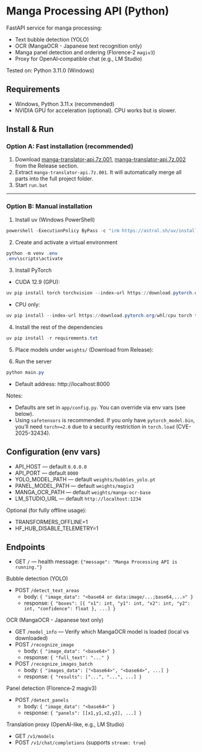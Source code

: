 # Manga Processing API (Python)

FastAPI service for manga processing:

- Text bubble detection (YOLO)
- OCR (MangaOCR - Japanese text recognition only)
- Manga panel detection and ordering (Florence‑2 `magiv3`)
- Proxy for OpenAI‑compatible chat (e.g., LM Studio)

Tested on: Python 3.11.0 (Windows)

## Requirements

- Windows, Python 3.11.x (recommended)
- NVIDIA GPU for acceleration (optional). CPU works but is slower.

## Install & Run

### Option A: Fast installation (recommended)

1. Download [manga-translator-api.7z.001](https://github.com/Zylan-cell/manga-translator-api/releases/download/release/manga-translator-api.7z.001), [manga-translator-api.7z.002](https://github.com/Zylan-cell/manga-translator-api/releases/download/release/manga-translator-api.7z.002) from the Release section.
2. Extract `manga-translator-api.7z.001`. It will automatically merge all parts into the full project folder.
3. Start ``run.bat``

---

### Option B: Manual installation

1. Install uv (Windows PowerShell)

```powershell
powershell -ExecutionPolicy ByPass -c "irm https://astral.sh/uv/install.ps1 | iex"
```

2. Create and activate a virtual environment

```powershell
python -m venv .env
.env\scripts\activate
```

3. Install PyTorch

- CUDA 12.9 (GPU):

```powershell
uv pip install torch torchvision --index-url https://download.pytorch.org/whl/cu129
```

- CPU only:

```powershell
uv pip install --index-url https://download.pytorch.org/whl/cpu torch torchvision
```

4. Install the rest of the dependencies

```powershell
uv pip install -r requirements.txt
```

5. Place models under `weights/` (Download from Release):

6. Run the server

```powershell
python main.py
```

- Default address: http://localhost:8000

Notes:

- Defaults are set in `app/config.py`. You can override via env vars (see below).
- Using `safetensors` is recommended. If you only have `pytorch_model.bin`, you’ll need `torch>=2.6` due to a security restriction in `torch.load` (CVE-2025-32434).

## Configuration (env vars)

- API_HOST — default `0.0.0.0`
- API_PORT — default `8000`
- YOLO_MODEL_PATH — default `weights/bubbles_yolo.pt`
- PANEL_MODEL_PATH — default `weights/magiv3`
- MANGA_OCR_PATH — default `weights/manga-ocr-base`
- LM_STUDIO_URL — default `http://localhost:1234`

Optional (for fully offline usage):

- TRANSFORMERS_OFFLINE=1
- HF_HUB_DISABLE_TELEMETRY=1

## Endpoints

- GET `/` — health message: `{"message": "Manga Processing API is running."}`

Bubble detection (YOLO)

- POST `/detect_text_areas`
  - body: `{ "image_data": "<base64 or data:image/...;base64,...>" }`
  - response: `{ "boxes": [{ "x1": int, "y1": int, "x2": int, "y2": int, "confidence": float }, ...] }`

OCR (MangaOCR - Japanese text only)

- GET `/model_info` — Verify which MangaOCR model is loaded (local vs downloaded)
- POST `/recognize_image`
  - body: `{ "image_data": "<base64>" }`
  - response: `{ "full_text": "..." }`
- POST `/recognize_images_batch`
  - body: `{ "images_data": ["<base64>", "<base64>", ...] }`
  - response: `{ "results": ["...", "...", ...] }`

Panel detection (Florence‑2 magiv3)

- POST `/detect_panels`
  - body: `{ "image_data": "<base64>" }`
  - response: `{ "panels": [[x1,y1,x2,y2], ...] }`

Translation proxy (OpenAI-like, e.g., LM Studio)

- GET `/v1/models`
- POST `/v1/chat/completions` (supports `stream: true`)
